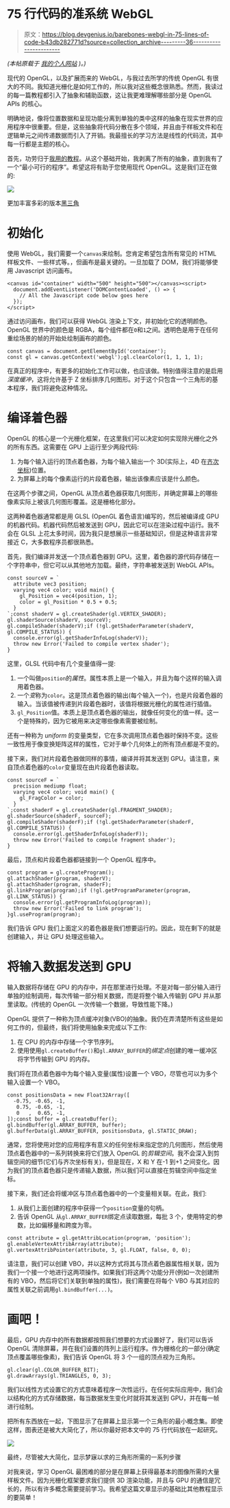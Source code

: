 # 75 行代码的准系统 WebGL

> 原文：<https://blog.devgenius.io/barebones-webgl-in-75-lines-of-code-b43db282771d?source=collection_archive---------36----------------------->

*(本帖原载于* [*我的个人网站*](https://avikdas.com/2020/07/08/barebones-webgl-in-75-lines-of-code.html) *)。)*

现代的 OpenGL，以及扩展而来的 WebGL，与我过去所学的传统 OpenGL 有很大的不同。我知道光栅化是如何工作的，所以我对这些概念很熟悉。然而，我读过的每一篇教程都引入了抽象和辅助函数，这让我更难理解哪些部分是 OpenGL APIs 的核心。

明确地说，像将位置数据和呈现功能分离到单独的类中这样的抽象在现实世界的应用程序中很重要。但是，这些抽象将代码分散在多个领域，并且由于样板文件和在逻辑单元之间传递数据而引入了开销。我最擅长的学习方法是线性的代码流，其中每一行都是主题的核心。

首先，功劳归于[我用的教程](https://www.toptal.com/javascript/3d-graphics-a-webgl-tutorial)。从这个基础开始，我剥离了所有的抽象，直到我有了一个“最小可行的程序”。希望这将有助于您使用现代 OpenGL。这是我们正在做的:

![](img/871034042fad3e12c46191a53c695b41.png)

更加丰富多彩的版本[黑三角](https://rampantgames.com/blog/?p=7745)

# 初始化

使用 WebGL，我们需要一个`canvas`来绘制。您肯定希望包含所有常见的 HTML 样板文件、一些样式等。，但画布是最关键的。一旦加载了 DOM，我们将能够使用 Javascript 访问画布。

```
<canvas id="container" width="500" height="500"></canvas><script>
  document.addEventListener('DOMContentLoaded', () => {
    // All the Javascript code below goes here
  });
</script>
```

通过访问画布，我们可以获得 WebGL 渲染上下文，并初始化它的透明颜色。OpenGL 世界中的颜色是 RGBA，每个组件都在`0`和`1`之间。透明色是用于在任何重绘场景的帧的开始处绘制画布的颜色。

```
const canvas = document.getElementById('container');
const gl = canvas.getContext('webgl');gl.clearColor(1, 1, 1, 1);
```

在真正的程序中，有更多的初始化工作可以做，也应该做。特别值得注意的是启用*深度缓冲*，这将允许基于 Z 坐标排序几何图形。对于这个只包含一个三角形的基本程序，我们将避免这种情况。

# 编译着色器

OpenGL 的核心是一个光栅化框架，在这里我们可以决定如何实现除光栅化之外的所有东西。这需要在 GPU 上运行至少两段代码:

1.  为每个输入运行的顶点着色器，为每个输入输出一个 3D(实际上，4D 在[齐次坐标](https://en.wikipedia.org/wiki/Homogeneous_coordinates))位置。
2.  为屏幕上的每个像素运行的片段着色器，输出该像素应该是什么颜色。

在这两个步骤之间，OpenGL 从顶点着色器获取几何图形，并确定屏幕上的哪些像素实际上被该几何图形覆盖。这是栅格化部分。

这两种着色器通常都是用 GLSL (OpenGL 着色语言)编写的，然后被编译成 GPU 的机器代码。机器代码然后被发送到 GPU，因此它可以在渲染过程中运行。我不会在 GLSL 上花太多时间，因为我只是想展示一些基础知识，但是这种语言非常接近 C，大多数程序员都很熟悉。

首先，我们编译并发送一个顶点着色器到 GPU。这里，着色器的源代码存储在一个字符串中，但它可以从其他地方加载。最终，字符串被发送到 WebGL APIs。

```
const sourceV = `
  attribute vec3 position;
  varying vec4 color; void main() {
    gl_Position = vec4(position, 1);
    color = gl_Position * 0.5 + 0.5;
  }
`;const shaderV = gl.createShader(gl.VERTEX_SHADER);
gl.shaderSource(shaderV, sourceV);
gl.compileShader(shaderV);if (!gl.getShaderParameter(shaderV, gl.COMPILE_STATUS)) {
  console.error(gl.getShaderInfoLog(shaderV));
  throw new Error('Failed to compile vertex shader');
}
```

这里，GLSL 代码中有几个变量值得一提:

1.  一个叫做`position`的*属性*。属性本质上是一个输入，并且为每个这样的输入调用着色器。
2.  一个*变*称为`color`。这是顶点着色器的输出(每个输入一个)，也是片段着色器的输入。当该值被传递到片段着色器时，该值将根据光栅化的属性进行插值。
3.  `gl_Position`值。本质上是顶点着色器的输出，就像任何变化的值一样。这一个是特殊的，因为它被用来决定哪些像素需要被绘制。

还有一种称为 *uniform* 的变量类型，它在多次调用顶点着色器时保持不变。这些一致性用于像变换矩阵这样的属性，它对于单个几何体上的所有顶点都是不变的。

接下来，我们对片段着色器做同样的事情，编译并将其发送到 GPU。请注意，来自顶点着色器的`color`变量现在由片段着色器读取。

```
const sourceF = `
  precision mediump float;
  varying vec4 color; void main() {
    gl_FragColor = color;
  }
`;const shaderF = gl.createShader(gl.FRAGMENT_SHADER);
gl.shaderSource(shaderF, sourceF);
gl.compileShader(shaderF);if (!gl.getShaderParameter(shaderF, gl.COMPILE_STATUS)) {
  console.error(gl.getShaderInfoLog(shaderF));
  throw new Error('Failed to compile fragment shader');
}
```

最后，顶点和片段着色器都链接到一个 OpenGL 程序中。

```
const program = gl.createProgram();
gl.attachShader(program, shaderV);
gl.attachShader(program, shaderF);
gl.linkProgram(program);if (!gl.getProgramParameter(program, gl.LINK_STATUS)) {
  console.error(gl.getProgramInfoLog(program));
  throw new Error('Failed to link program');
}gl.useProgram(program);
```

我们告诉 GPU 我们上面定义的着色器是我们想要运行的。因此，现在剩下的就是创建输入，并让 GPU 处理这些输入。

# 将输入数据发送到 GPU

输入数据将存储在 GPU 的内存中，并在那里进行处理。不是对每一部分输入进行单独的绘制调用，每次传输一部分相关数据，而是将整个输入传输到 GPU 并从那里读取。(传统的 OpenGL 一次传输一个数据，导致性能下降。)

OpenGL 提供了一种称为顶点缓冲对象(VBO)的抽象。我仍在弄清楚所有这些是如何工作的，但最终，我们将使用抽象来完成以下工作:

1.  在 CPU 的内存中存储一个字节序列。
2.  使用使用`gl.createBuffer()`和`gl.ARRAY_BUFFER`的*绑定点*创建的唯一缓冲区将字节传输到 GPU 的内存。

我们将在顶点着色器中为每个输入变量(属性)设置一个 VBO，尽管也可以为多个输入设置一个 VBO。

```
const positionsData = new Float32Array([
  -0.75, -0.65, -1,
   0.75, -0.65, -1,
   0   ,  0.65, -1,
]);const buffer = gl.createBuffer();
gl.bindBuffer(gl.ARRAY_BUFFER, buffer);
gl.bufferData(gl.ARRAY_BUFFER, positionsData, gl.STATIC_DRAW);
```

通常，您将使用对您的应用程序有意义的任何坐标来指定您的几何图形，然后使用顶点着色器中的一系列转换来将它们放入 OpenGL 的*剪辑空间*。我不会深入到剪辑空间的细节(它们与齐次坐标有关)，但是现在，X 和 Y 在-1 到+1 之间变化。因为我们的顶点着色器只是传递输入数据，所以我们可以直接在剪辑空间中指定坐标。

接下来，我们还会将缓冲区与顶点着色器中的一个变量相关联。在此，我们:

1.  从我们上面创建的程序中获得一个`position`变量的句柄。
2.  告诉 OpenGL 从`gl.ARRAY_BUFFER`绑定点读取数据，每批 3 个，使用特定的参数，比如偏移量和跨度为零。

```
const attribute = gl.getAttribLocation(program, 'position');
gl.enableVertexAttribArray(attribute);
gl.vertexAttribPointer(attribute, 3, gl.FLOAT, false, 0, 0);
```

请注意，我们可以创建 VBO，并以这种方式将其与顶点着色器属性相关联，因为我们一个接一个地进行这两项操作。如果我们将这两个功能分开(例如一次创建所有的 VBO，然后将它们关联到单独的属性)，我们需要在将每个 VBO 与其对应的属性关联之前调用`gl.bindBuffer(...)`。

# 画吧！

最后，GPU 内存中的所有数据都按照我们想要的方式设置好了，我们可以告诉 OpenGL 清除屏幕，并在我们设置的阵列上运行程序。作为栅格化的一部分(确定顶点覆盖哪些像素)，我们告诉 OpenGL 将 3 个一组的顶点视为三角形。

```
gl.clear(gl.COLOR_BUFFER_BIT);
gl.drawArrays(gl.TRIANGLES, 0, 3);
```

我们以线性方式设置它的方式意味着程序一次性运行。在任何实际应用中，我们会以结构化的方式存储数据，每当数据发生变化时就将其发送到 GPU，并在每一帧进行绘制。

把所有东西放在一起，下图显示了在屏幕上显示第一个三角形的最小概念集。即使这样，图表还是被大大简化了，所以你最好把本文中的 75 行代码放在一起研究。

![](img/9d7526982a45067aed8101053138c134.png)

最终，尽管被大大简化，显示梦寐以求的三角形所需的一系列步骤

对我来说，学习 OpenGL 最困难的部分是在屏幕上获得最基本的图像所需的大量样板文件。因为光栅化框架要求我们提供 3D 渲染功能，并且与 GPU 的通信是冗长的，所以有许多概念需要提前学习。我希望这篇文章显示的基础比其他教程显示的要简单！
